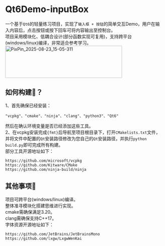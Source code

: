 # Qt6Demo-inputBox
一个基于`Qt6`的轻量练习项目，实现了`输入框 + 按钮`的简单交互Demo，用户在输入内容后，点击按钮或按下回车可将内容输出至控制台。  
项目采用模块化、低耦合设计(部分函数实现可复用)，支持跨平台(windows/linux)编译，非常适合参考学习。  
<img width="371" height="102" alt="PixPin_2025-08-23_15-05-311" src="https://github.com/user-attachments/assets/52238346-522e-4b0a-85a2-5494deeced4b" />
## 如何构建🤔？
1、首先确保已经安装：  
``` text
"vcpkg"、"cmake"、"ninja"、"clang"、"python3"、"Qt6"
```
然后在确认环境变量是否已经添加这些工具。  
2、在vcpkg安装完成`{fmt}`后导航至项目根目录下，打开`CMakelists.txt`文件，并将文件中配置的`Qt`安装路径修改为您自己的`Qt`安装路径，并执行`python build.py`即可完成所有构建。  
部分工具开源地址如下：
``` text
https://github.com/microsoft/vcpkg
https://github.com/Kitware/CMake
https://github.com/ninja-build/ninja
```
## 其他事项🤗
项目可跨平台(windows/linux)编译。  
整体准寻模块化搭建思维进行实现。  
cmake需确保满足3.20。  
clang需确保支持C++17。  
字体资源开源地址如下：
``` text
https://github.com/JetBrains/JetBrainsMono
https://github.com/lxgw/LxgwWenKai
```
